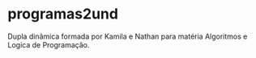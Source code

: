 # programas2und

Dupla dinâmica formada por Kamila e Nathan para matéria Algoritmos e Logica de Programação.
